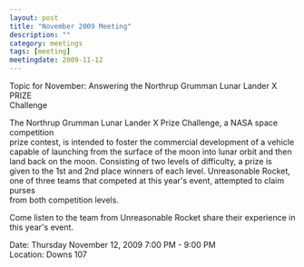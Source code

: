 ```yaml
---
layout: post
title: "November 2009 Meeting"
description: ""
category: meetings
tags: [meeting]
meetingdate: 2009-11-12
---
```


Topic for November: Answering the Northrup Grumman Lunar Lander X PRIZE        
Challenge                                                                      
                                                                             
The Northrup Grumman Lunar Lander X Prize Challenge, a NASA space competition  
prize contest, is intended to foster the commercial development of a vehicle   
capable of launching from the surface of the moon into lunar orbit and then    
land back on the moon. Consisting of two levels of difficulty, a prize is      
given to the 1st and 2nd place winners of each level. Unreasonable Rocket, one 
of three teams that competed at this year's event, attempted to claim purses   
from both competition levels.                                                  
                                                                             
Come listen to the team from Unreasonable Rocket share their experience in     
this year's event.                                                             
                                                                             
Date: Thursday November 12, 2009 7:00 PM - 9:00 PM                               
Location: Downs 107                                         

